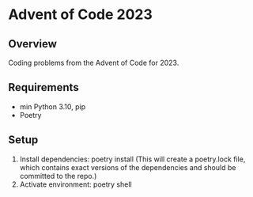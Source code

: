 # Advent of Code 2023

## Overview

Coding problems from the Advent of Code for 2023.

## Requirements
* min Python 3.10, pip
* Poetry

## Setup

1. Install dependencies: poetry install (This will create a poetry.lock file, which contains exact versions of the dependencies and should be committed to the repo.)
2. Activate environment: poetry shell




